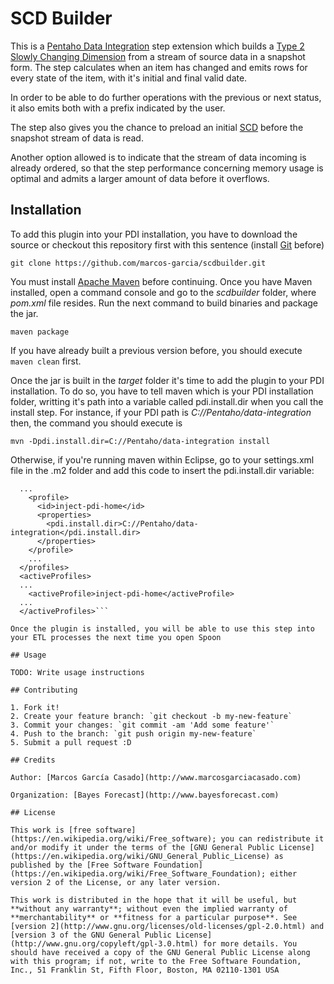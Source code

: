 # SCD Builder

This is a [Pentaho Data Integration](http://community.pentaho.com/projects/data-integration/) step extension which builds a [Type 2 Slowly Changing Dimension](https://en.wikipedia.org/wiki/Slowly_changing_dimension#Type_2) from a stream of source data in a snapshot form. The step calculates when an  item has changed and emits rows for every state of the item, with it's initial and final valid date.

In order to be able to do further operations with the previous or next status, it also emits both with a prefix indicated by the user.

The step also gives you the chance to preload an initial [SCD](https://en.wikipedia.org/wiki/Slowly_changing_dimension) before the snapshot stream of data is read.

Another option allowed is to indicate that the stream of data incoming is already ordered, so that the step performance concerning memory usage is optimal and admits a larger amount of data before it overflows.

## Installation

To add this plugin into your PDI installation, you have to download the source or checkout this repository first with this sentence (install [Git](https://git-scm.com/) before)

`git clone https://github.com/marcos-garcia/scdbuilder.git`

You must install [Apache Maven](https://maven.apache.org/) before continuing. Once you have Maven installed, open a command console and go to the *scdbuilder* folder, where *pom.xml* file resides. Run the next command to build binaries and package the jar.

`maven package`

If you have already built a previous version before, you should execute `maven clean` first.

Once the jar is built in the *target* folder it's time to add the plugin to your PDI installation. To do so, you have to tell maven which is your PDI installation folder, writting it's path into a variable called pdi.install.dir when you call the install step. For instance, if your PDI path is *C://Pentaho/data-integration* then, the command you should execute is

`mvn -Dpdi.install.dir=C://Pentaho/data-integration install`

Otherwise, if you're running maven within Eclipse, go to your settings.xml file in the .m2 folder and add this code to insert the pdi.install.dir variable:

```<profiles>
  ...
    <profile>
	  <id>inject-pdi-home</id>
      <properties>
		<pdi.install.dir>C://Pentaho/data-integration</pdi.install.dir>
      </properties>
    </profile>
    ...
  </profiles>
  <activeProfiles>
  ...
    <activeProfile>inject-pdi-home</activeProfile>
  ...
  </activeProfiles>```

Once the plugin is installed, you will be able to use this step into your ETL processes the next time you open Spoon

## Usage

TODO: Write usage instructions

## Contributing

1. Fork it!
2. Create your feature branch: `git checkout -b my-new-feature`
3. Commit your changes: `git commit -am 'Add some feature'`
4. Push to the branch: `git push origin my-new-feature`
5. Submit a pull request :D

## Credits

Author: [Marcos García Casado](http://www.marcosgarciacasado.com)

Organization: [Bayes Forecast](http://www.bayesforecast.com)

## License

This work is [free software](https://en.wikipedia.org/wiki/Free_software); you can redistribute it and/or modify it under the terms of the [GNU General Public License](https://en.wikipedia.org/wiki/GNU_General_Public_License) as published by the [Free Software Foundation](https://en.wikipedia.org/wiki/Free_Software_Foundation); either version 2 of the License, or any later version.

This work is distributed in the hope that it will be useful, but **without any warranty**; without even the implied warranty of **merchantability** or **fitness for a particular purpose**. See [version 2](http://www.gnu.org/licenses/old-licenses/gpl-2.0.html) and [version 3 of the GNU General Public License](http://www.gnu.org/copyleft/gpl-3.0.html) for more details. You should have received a copy of the GNU General Public License along with this program; if not, write to the Free Software Foundation, Inc., 51 Franklin St, Fifth Floor, Boston, MA 02110-1301 USA
